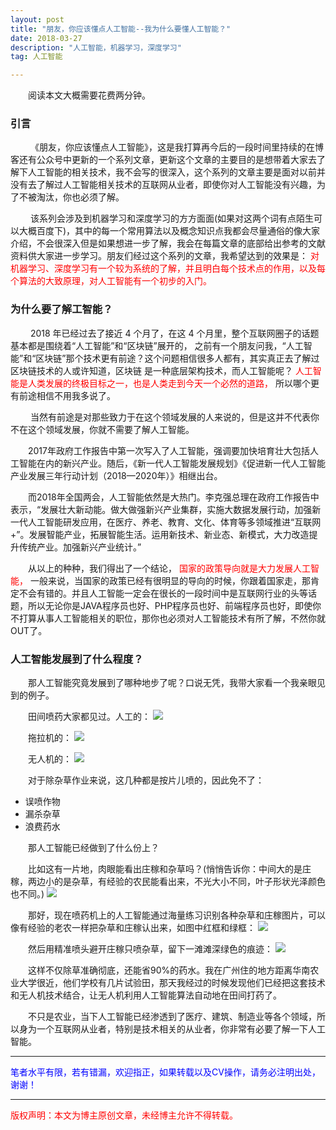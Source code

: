 ```yaml
---
layout: post
title: "朋友，你应该懂点人工智能--我为什么要懂人工智能？"
date: 2018-03-27
description: "人工智能，机器学习，深度学习"
tag: 人工智能

---
```


&emsp;&emsp;阅读本文大概需要花费两分钟。

### 引言

&emsp;&emsp; 《朋友，你应该懂点人工智能》，这是我打算再今后的一段时间里持续的在博客还有公众号中更新的一个系列文章，更新这个文章的主要目的是想带着大家去了解下人工智能的相关技术，我不会写的很深入，这个系列的文章主要是面对以前并没有去了解过人工智能相关技术的互联网从业者，即使你对人工智能没有兴趣，为了不被淘汰，你也必须了解。

&emsp;&emsp; 该系列会涉及到机器学习和深度学习的方方面面(如果对这两个词有点陌生可以大概百度下)，其中的每一个常用算法以及概念知识点我都会尽量通俗的像大家介绍，不会很深入但是如果想进一步了解，我会在每篇文章的底部给出参考的文献资料供大家进一步学习。朋友们经过这个系列的文章，我希望达到的效果是：<font color="red"> 对机器学习、深度学习有一个较为系统的了解，并且明白每个技术点的作用，以及每个算法的大致原理，对人工智能有一个初步的入门。</font>

### 为什么要了解工智能？

&emsp;&emsp; 2018 年已经过去了接近 4 个月了，在这 4 个月里，整个互联网圈子的话题基本都是围绕着“人工智能”和“区块链”展开的，
之前有一个朋友问我，“人工智能”和“区块链”那个技术更有前途？这个问题相信很多人都有，其实真正去了解过区块链技术的人或许知道，区块链
是一种底层架构技术，而人工智能呢？<font color="red"> 人工智能是人类发展的终极目标之一，也是人类走到今天一个必然的道路，</font> 所以哪个更有前途相信不用我多说了。

&emsp;&emsp; 当然有前途是对那些致力于在这个领域发展的人来说的，但是这并不代表你不在这个领域发展，你就不需要了解人工智能。

&emsp;&emsp;2017年政府工作报告中第一次写入了人工智能，强调要加快培育壮大包括人工智能在内的新兴产业。随后，《新一代人工智能发展规划》《促进新一代人工智能产业发展三年行动计划（2018—2020年）》相继出台。

&emsp;&emsp;而2018年全国两会，人工智能依然是大热门。李克强总理在政府工作报告中表示，“发展壮大新动能。做大做强新兴产业集群，实施大数据发展行动，加强新一代人工智能研发应用，在医疗、养老、教育、文化、体育等多领域推进“互联网+”。发展智能产业，拓展智能生活。运用新技术、新业态、新模式，大力改造提升传统产业。加强新兴产业统计。”

&emsp;&emsp;从以上的种种，我们得出了一个结论，<font color="red"> 国家的政策导向就是大力发展人工智能，</font> 一般来说，当国家的政策已经有很明显的导向的时候，你跟着国家走，那肯定不会有错的。并且人工智能一定会在很长的一段时间中是互联网行业的头等话题，所以无论你是JAVA程序员也好、PHP程序员也好、前端程序员也好，即使你不打算从事人工智能相关的职位，那你也必须对人工智能技术有所了解，不然你就OUT了。

### 人工智能发展到了什么程度？

&emsp;&emsp;那人工智能究竟发展到了哪种地步了呢？口说无凭，我带大家看一个我亲眼见到的例子。

&emsp;&emsp;田间喷药大家都见过。人工的：
![](http://ww1.sinaimg.cn/large/006CsMmSgy1fpr6x1hilgj30dw09ajs2.jpg)

&emsp;&emsp;拖拉机的：
![](http://ww1.sinaimg.cn/large/006CsMmSgy1fpr6x1i51vj30k00dcdhm.jpg)

&emsp;&emsp;无人机的：
![](http://ww1.sinaimg.cn/large/006CsMmSgy1fpr6x1i1ycj30k00e80uc.jpg)

&emsp;&emsp;对于除杂草作业来说，这几种都是按片儿喷的，因此免不了：
- 误喷作物
- 漏杀杂草
- 浪费药水

&emsp;&emsp;那人工智能已经做到了什么份上？

&emsp;&emsp;比如这有一片地，肉眼能看出庄稼和杂草吗？(悄悄告诉你：中间大的是庄稼，两边小的是杂草，有经验的农民能看出来，不光大小不同，叶子形状光泽颜色也不同。)
![](http://ww1.sinaimg.cn/large/006CsMmSgy1fpr74nwlrsj30hu0q2mzp.jpg)

&emsp;&emsp;那好，现在喷药机上的人工智能通过海量练习识别各种杂草和庄稼图片，可以像有经验的老农一样把杂草和庄稼认出来，如图中红框和绿框：
![](http://ww1.sinaimg.cn/large/006CsMmSgy1fpr786md3lj30he0ps410.jpg)

&emsp;&emsp;然后用精准喷头避开庄稼只喷杂草，留下一滩滩深绿色的痕迹：
![](http://ww1.sinaimg.cn/large/006CsMmSgy1fpr79qmjf2j30k00qo0yp.jpg)

&emsp;&emsp;这样不仅除草准确彻底，还能省90%的药水。我在广州住的地方距离华南农业大学很近，他们学校有几片试验田，那天我经过的时候发现他们已经把这套技术和无人机技术结合，让无人机利用人工智能算法自动地在田间打药了。

&emsp;&emsp;不只是农业，当下人工智能已经渗透到了医疗、建筑、制造业等各个领域，所以身为一个互联网从业者，特别是技术相关的从业者，你非常有必要了解一下人工智能。

----------
<font color="blue">笔者水平有限，若有错漏，欢迎指正，如果转载以及CV操作，请务必注明出处，谢谢！</font>


----------


<font color="red">版权声明：本文为博主原创文章，未经博主允许不得转载。</font>
